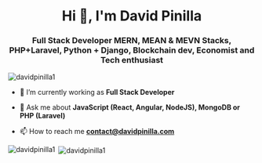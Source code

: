 <h1 align="center">Hi 👋, I'm David Pinilla</h1>
<h3 align="center">Full Stack Developer MERN, MEAN & MEVN Stacks, PHP+Laravel, Python + Django, Blockchain dev, Economist and Tech enthusiast</h3>
<p align="left"> <img src="https://komarev.com/ghpvc/?username=davidpinilla1" alt="davidpinilla1" /> </p>

- 🔭 I’m currently working as **Full Stack Developer**

- 💬 Ask me about **JavaScript (React, Angular, NodeJS), MongoDB or PHP (Laravel)**

- 📫 How to reach me **contact@davidpinilla.com**

<p align="left">
<img align="left" src="https://github-readme-stats.vercel.app/api/top-langs/?username=davidpinilla1&layout=compact&hide=html" alt="davidpinilla1" />
</p>

<p>
  &nbsp;<img align="center" src="https://github-readme-stats.vercel.app/api?username=davidpinilla1&show_icons=true" alt="davidpinilla1" />
</p>
